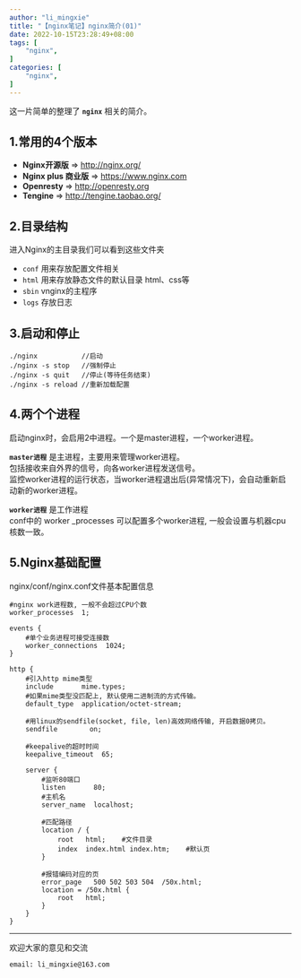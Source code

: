 ```yaml
---
author: "li_mingxie"
title: "【nginx笔记】nginx简介(01)"
date: 2022-10-15T23:28:49+08:00
tags: [
    "nginx",
]
categories: [
    "nginx",
]
---
```


这一片简单的整理了 **`nginx`** 相关的简介。<!--more-->  

## 1.常用的4个版本

* **Nginx开源版** => <http://nginx.org/>
* **Nginx plus 商业版** => <https://www.nginx.com>
* **Openresty** => <http://openresty.org>
* **Tengine** => <http://tengine.taobao.org/>

## 2.目录结构

进入Nginx的主目录我们可以看到这些文件夹

* `conf` 用来存放配置文件相关
* `html` 用来存放静态文件的默认目录 html、css等
* `sbin` vnginx的主程序
* `logs` 存放日志

## 3.启动和停止

```
./nginx           //启动
./nginx -s stop   //强制停止
./nginx -s quit   //停止(等待任务结束)
./nginx -s reload //重新加载配置
```

## 4.两个个进程

启动nginx时，会启用2中进程。一个是master进程，一个worker进程。  

**`master进程`** 是主进程，主要用来管理worker进程。  
包括接收来自外界的信号，向各worker进程发送信号。  
监控worker进程的运行状态，当worker进程退出后(异常情况下)，会自动重新启动新的worker进程。  

**`worker进程`** 是工作进程  
conf中的 worker _processes 可以配置多个worker进程, 一般会设置与机器cpu核数一致。  

## 5.Nginx基础配置

nginx/conf/nginx.conf文件基本配置信息

```
#nginx work进程数, 一般不会超过CPU个数
worker_processes  1;

events {
    #单个业务进程可接受连接数
    worker_connections  1024;
}

http {
    #引入http mime类型
    include       mime.types;
    #如果mime类型没匹配上, 默认使用二进制流的方式传输。
    default_type  application/octet-stream;

    #用linux的sendfile(socket, file, len)高效网络传输, 开启数据0拷贝。
    sendfile        on;

    #keepalive的超时时间
    keepalive_timeout  65;

    server {
        #监听80端口
        listen       80;
        #主机名
        server_name  localhost;

        #匹配路径
        location / {
            root   html;    #文件目录
            index  index.html index.htm;    #默认页
        }

        #报错编码对应的页
        error_page   500 502 503 504  /50x.html;
        location = /50x.html {
            root   html;
        }
    }
}
```

----------------------------------------------

欢迎大家的意见和交流

`email: li_mingxie@163.com`

